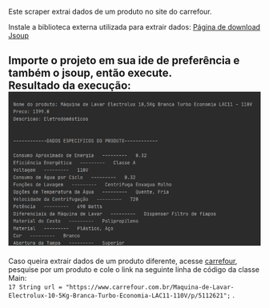 Este scraper extrai dados de um produto no site do carrefour.  


Instale a biblioteca externa utilizada para extrair
dados: [Página de download Jsoup](https://jsoup.org/download)  

Importe o projeto em sua ide de preferência e também o jsoup, então execute.  
Resultado da execução:  
<img src="./imgs/execucaoScraper.png"></img>  
---
Caso queira extrair dados de um produto diferente, acesse [carrefour](https://www.carrefour.com.br/),
pesquise por um produto e cole o link na seguinte linha de código da classe Main:  
`17 String url = "https://www.carrefour.com.br/Maquina-de-Lavar-Electrolux-10-5Kg-Branca-Turbo-Economia-LAC11-110V/p/5112621";` . 